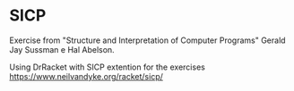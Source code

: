 # SICP
Exercise from "Structure and Interpretation of Computer Programs" Gerald Jay Sussman e Hal Abelson.

Using DrRacket with SICP extention for the exercises https://www.neilvandyke.org/racket/sicp/
